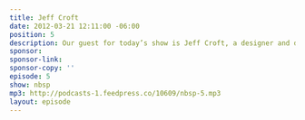 ```yaml
---
title: Jeff Croft
date: 2012-03-21 12:11:00 -06:00
position: 5
description: Our guest for today’s show is Jeff Croft, a designer and developer working out of his home in Seattle. He works at the web agency nGen Works and he’s also a blogger, speaker, critic, and industry thought leader. Jeff is the co-founder of the popular eBook sharing community, Lendle.me, he’s co-authored two books, Pro CSS Techniques, and Web Standards Creativity. He has been working on the web full-time since 1995. While Jeff does plenty of programming, his true passion lies in design, user experience, communication, and social media.
sponsor:
sponsor-link:
sponsor-copy: ''
episode: 5
show: nbsp
mp3: http://podcasts-1.feedpress.co/10609/nbsp-5.mp3
layout: episode
---
```

